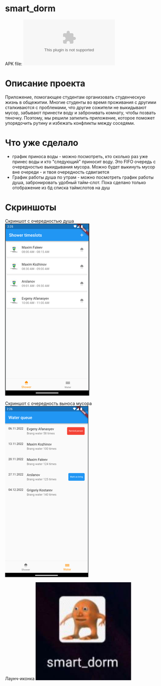 # smart_dorm


APK file: ![](app-release.apk)


# Описание проекта

Приложение, помогающее студентам организовать студенческую жизнь в общежитии. Многие студенты во
время проживания с другими сталкиваются с проблемами, что другие сожители не выкидывают мусор,
забывают принести воду и забронивать комнату, чтобы позвать тяночку. Поэтому, мы решили запилить
приложение, которое поможет упорядочить рутину и избежать конфликты между соседями.

# Что уже сделало

- график приноса воды - можно посмотреть, кто сколько раз уже принес воды и кто "следующий" приносит
  воду. Это FIFO очередь с очередностью выкидывания мусора. Можно будет выкинуть мусор вне очереди -
  и твоя очередность сдвигается
- График работы душа по утрам - можно посмотреть график работы душа, забронировать удобный
  тайм-слот. Пока сделано только отображение из бд списка таймслотов на душ

# Скриншоты

Скриншот с очередностью душа
![image1](figures/img.png) 


Скриншот с очередность выноса мусора
![image 2](figures/img_1.png)

Лаунч-иконка
![image 3](figures/launch.jpg)
